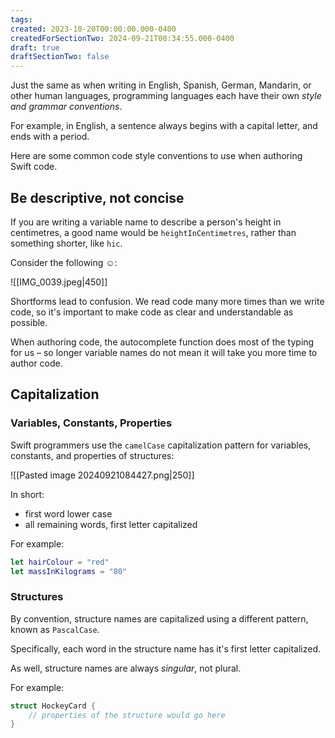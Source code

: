 ```yaml
---
tags:
created: 2023-10-20T00:00:00.000-0400
createdForSectionTwo: 2024-09-21T00:34:55.000-0400
draft: true
draftSectionTwo: false
---
```

Just the same as when writing in English, Spanish, German, Mandarin, or other human languages, programming languages each have their own *style and grammar conventions*.

For example, in English, a sentence always begins with a capital letter, and ends with a period.

Here are some common code style conventions to use when authoring Swift code.

## Be descriptive, not concise

If you are writing a variable name to describe a person's height in centimetres, a good name would be `heightInCentimetres`, rather than something shorter, like `hic`.

Consider the following ☺️:

![[IMG_0039.jpeg|450]]

Shortforms lead to confusion. We read code many more times than we write code, so it's important to make code as clear and understandable as possible.

When authoring code, the autocomplete function does most of the typing for us – so longer variable names do not mean it will take you more time to author code.

## Capitalization

### Variables, Constants, Properties

Swift programmers use the `camelCase` capitalization pattern for variables, constants, and properties of structures:

![[Pasted image 20240921084427.png|250]]

In short:

- first word lower case
- all remaining words, first letter capitalized

For example:

```swift
let hairColour = "red"
let massInKilograms = "80"
```

### Structures

By convention, structure names are capitalized using a different pattern, known as `PascalCase`.

Specifically, each word in the structure name has it's first letter capitalized.

As well, structure names are always *singular*, not plural.

For example:

```swift
struct HockeyCard {
    // properties of the structure would go here
}
```